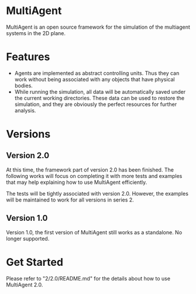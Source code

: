 # MultiAgent
MultiAgent is an open source framework for the simulation of the multiagent systems in the 2D plane.

# Features
- Agents are implemented as abstract controlling units. Thus they can work without being associated
with any objects that have physical bodies.
- While running the simulation, all data will be automatically saved under the current working directories.
These data can be used to restore the simulation, and they are obviously the perfect resources for further
analysis.  

# Versions

## Version 2.0
At this time, the framework part of version 2.0 has been finished. The following works will focus on
completing it with more tests and examples that may help explaining how to use MultiAgent efficiently.

The tests will be tightly associated with version 2.0. However, the examples will be maintained to
work for all versions in series 2.

## Version 1.0
Version 1.0, the first version of MultiAgent still works as a standalone. No longer supported.

# Get Started
Please refer to "2/2.0/README.md" for the details about how to use MultiAgent 2.0.
